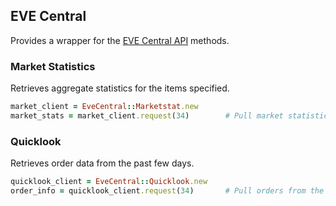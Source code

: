## EVE Central
Provides a wrapper for the [EVE Central API](http://dev.eve-central.com/evec-api/start) methods.

### Market Statistics
Retrieves aggregate statistics for the items specified.

```ruby
market_client = EveCentral::Marketstat.new
market_stats = market_client.request(34)        # Pull market statistics for Tritanium
```

### Quicklook
Retrieves order data from the past few days.

```ruby
quicklook_client = EveCentral::Quicklook.new
order_info = quicklook_client.request(34)       # Pull orders from the past few days for Tritanium
```
